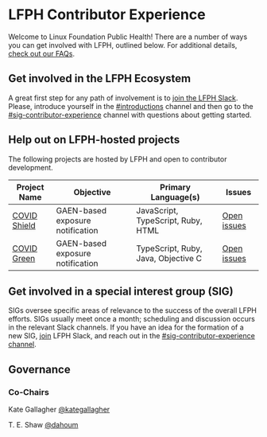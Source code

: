 # LFPH Contributor Experience
Welcome to Linux Foundation Public Health! There are a number of ways you can get involved with LFPH, outlined below. For additional details, [check out our FAQs](https://github.com/lfph/sig-contributor-experience/blob/master/FAQ.md).

## Get involved in the LFPH Ecosystem
A great first step for any path of involvement is to [join the LFPH Slack](https://slack.lfph.io). Please, introduce yourself in the [#introductions](https://lfpublichealth.slack.com/messages/introductions) channel and then go to the [#sig-contributor-experience](https://lfpublichealth.slack.com/messages/sig-contributor-experience) channel with questions about getting started.

## Help out on LFPH-hosted projects
The following projects are hosted by LFPH and open to contributor development.

Project Name | Objective | Primary Language(s) | Issues
-------------|-----------|---------------------|--------
[COVID Shield](https://github.com/CovidShield/mobile) | GAEN-based exposure notification | JavaScript, TypeScript, Ruby, HTML | [Open issues](https://github.com/CovidShield/mobile/issues?q=is%3Aissue+is%3Aopen+label%3A%22help+wanted%22)
[COVID Green](https://github.com/covidgreen/covid-green-app) | GAEN-based exposure notification | TypeScript, Ruby, Java, Objective C | [Open issues](https://github.com/covidgreen/covid-green-app/issues?q=is%3Aissue+is%3Aopen+label%3A%22help+wanted%22)

## Get involved in a special interest group (SIG)
SIGs oversee specific areas of relevance to the success of the overall LFPH efforts. SIGs usually meet once a month; scheduling and discussion occurs in the relevant Slack channels. If you have an idea for the formation of a new SIG, [join](https://slack.lfph.io) LFPH Slack, and reach out in the [#sig-contributor-experience channel](https://lfpublichealth.slack.com/messages/sig-contributor-experience).

## Governance

### Co-Chairs

Kate Gallagher [@kategallagher](https://github.com/kategallagher) 

T. E. Shaw [@dahoum](https://github.com/dahoum)

